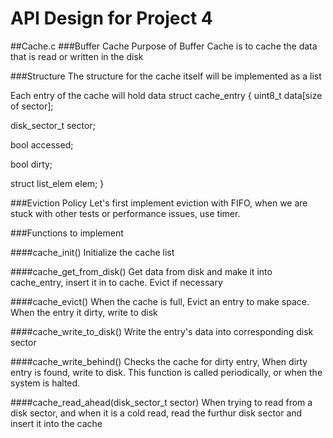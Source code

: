 # API Design for Project 4

##Cache.c
###Buffer Cache
Purpose of Buffer Cache is to cache the data that is read or written in the disk

###Structure
The structure for the cache itself will be implemented as a list

Each entry of the cache will hold data
struct cache_entry
{
  uint8_t data[size of sector];
  
  disk_sector_t sector;
  
  bool accessed;
  
  bool dirty;
  
  struct list_elem elem;
}

###Eviction Policy
Let's first implement eviction with FIFO, when we are stuck with other tests or performance issues, use timer.

###Functions to implement

####cache_init()
Initialize the cache list

####cache_get_from_disk()
Get data from disk and make it into cache_entry, insert it in to cache. Evict if necessary

####cache_evict()
When the cache is full, Evict an entry to make space. When the entry it dirty, write to disk

####cache_write_to_disk()
Write the entry's data into corresponding disk sector

####cache_write_behind()
Checks the cache for dirty entry, When dirty entry is found, write to disk.
This function is called periodically, or when the system is halted.

####cache_read_ahead(disk_sector_t sector)
When trying to read from a disk sector, and when it is a cold read, read the furthur disk sector and insert it into the cache




